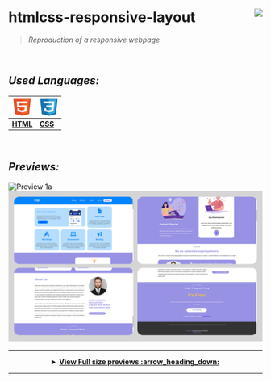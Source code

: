 

# **htmlcss-responsive-layout**    <img height="25" align="right" src="https://img.shields.io/badge/Made%20with-Markdown-1f425f.svg">


> _Reproduction of a responsive webpage_


<br/>


## *_Used Languages:_*

|  <img align="center" src="https://github.com/ValerioGc/ValerioGc/blob/64e651615d68fb71ddfe78c747f2913d1ec29607/assets/skills&tools/skills/html.svg" width="36" height="36" alt="HTML5" /> |  <img align="center" src="https://github.com/ValerioGc/ValerioGc/blob/64e651615d68fb71ddfe78c747f2913d1ec29607/assets/skills&tools/skills/css.svg" width="36" height="36" align="center" alt="CSS3" />
|--|--|
| [**HTML**](https://developer.mozilla.org/en-US/docs/Glossary/HTML5) | [**CSS**](https://developer.mozilla.org/en-US/docs/Web/CSS) |

<br />

## *_Previews:_*

![Preview 1a](/previews/preview-responsive.gif)
![Preview 1b](/previews/thumbnails-responsive.png)


--------


<details align=center>  
  <summary><strong><ins> View Full size previews :arrow_heading_down: </summary></strong></ins>
  
  <br/>

  <img align="center" src="/previews/prev-responsive.png" alt="preview1" /> 
  <img align="center" src="/previews/prev-responsive2.png" alt="preview2" /> 
  <img align="center" src="/previews/prev-responsive3.png" alt="preview3" /> 
  <img align="center" src="/previews/prev-responsive4.png" alt="preview4" /> 

  <img align="center" src="/previews/prev-responsive-sm.png" alt="preview-sm1" /> 
  <img align="center" src="/previews/prev-responsive-sm2.png" alt="preview-sm2" /> 
  <img align="center" src="/previews/prev-responsive-sm3.png" alt="preview-sm3" /> 
  <img align="center" src="/previews/prev-responsive-sm4.png" alt="preview-sm4" /> 
  <img align="center" src="/previews/prev-responsive-sm5.png" alt="preview-sm5" /> 

</details>

--------
